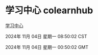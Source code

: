 # 学习中心 colearnhub
[学习中心](http://219.139.197.74:56308/colearnhub/)

2024年 11月 04日 星期一 08:50:02 CST

2024年 11月 04日 星期一 00:50:02 GMT
